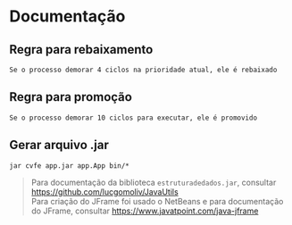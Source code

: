 # Documentação

## Regra para rebaixamento

    Se o processo demorar 4 ciclos na prioridade atual, ele é rebaixado

## Regra para promoção

    Se o processo demorar 10 ciclos para executar, ele é promovido

## Gerar arquivo .jar

    jar cvfe app.jar app.App bin/*

>Para documentação da biblioteca `estruturadedados.jar`, consultar <https://github.com/lucgomoliv/JavaUtils>  
>Para criação do JFrame foi usado o NetBeans
e para documentação do JFrame, consultar <https://www.javatpoint.com/java-jframe>
